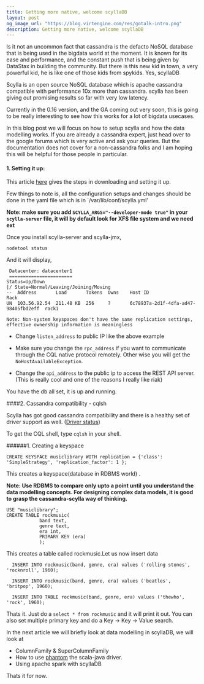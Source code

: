 ```yaml
---
title: Getting more native, welcome scyllaDB
layout: post
og_image_url: "https://blog.virtengine.com/res/gotalk-intro.png"
description: Getting more native, welcome scyllaDB
---
```

Is it not an uncommon fact that cassandra is the defacto NoSQL database that is being used in the bigdata world at the moment. It is known for its ease and performance, and the constant push that is being given by DataStax in building the community. But there is this new kid in town, a very powerful kid, he is like one of those kids from spykids. Yes, scyllaDB

Scylla is an open source NoSQL database which is apache cassandra compatible with performance 10x more than cassandra. scylla has been giving out promising results so far with very low latency.

Currently in the 0.16 version, and the GA coming out very soon, this is going to be really interesting to see how this works for a lot of bigdata usecases.

In this blog post we will focus on how to setup scylla and how the data modelling works. If you are already a cassandra expert, just head over to the google forums which is very active and ask your queries. But the documentation does not cover for a non-cassandra folks  and I am hoping this will be helpful for those people in particular.

#### 1. Setting it up:

This article [here](https://www.scylladb.com/doc/getting-started-ubuntu/) gives the steps in downloading and setting it up.

Few things to note is, all the configuration setups and changes should be done in the yaml file which is in `/var/lib/conf/scylla.yml'

**Note: make sure you add `SCYLLA_ARGS="--developer-mode true"` in your `scylla-server` file, it will by default look for XFS file system and we need ext**

Once you install scylla-server and scylla-jmx,

    nodetool status

 And it will display,

     Datacenter: datacenter1
     =======================
    Status=Up/Down
    |/ State=Normal/Leaving/Joining/Moving
    --  Address       Load       Tokens  Owns    Host ID                               Rack
    UN  103.56.92.54  211.48 KB  256     ?       6c78937a-2d1f-4dfa-ad47-98405fbd2eff  rack1

    Note: Non-system keyspaces don't have the same replication settings, effective ownership information is meaningless


* Change `listen_address` to public IP like the above example

* Make sure you change the `rpc_address` if you want to communicate through the CQL native protocol remotely. Other wise you will get the `NoHostAvailableException`.

* Change the `api_address` to the public ip to access the REST API server.(This is really cool and one of the reasons I really like riak)

You have the db all set, it is up and running.

####2. Cassandra compatibility - cqlsh

Scylla has got good cassandra compatibility and there is a healthy set of driver support as well. ([Driver status](https://github.com/scylladb/scylla/wiki/Driver-Status))

To get the CQL shell, type `cqlsh` 	in your shell.


######1. Creating a keyspace

    CREATE KEYSPACE musiclibrary WITH replication = {'class': 'SimpleStrategy', 'replication_factor': 1 };

This creates a keyspace(database in RDBMS world) .

**Note: Use RDBMS to compare only upto a point until you understand the data modelling concepts. For designing complex data models, it is good to grasp the cassandra-scylla way of thinking.**

    USE "musiclibrary";
    CREATE TABLE rockmusic(
                band text,
                genre text,
                era int,
                PRIMARY KEY (era)
                );


   This creates a table called rockmusic.Let us now insert data

      INSERT INTO rockmusic(band, genre, era) values ('rolling stones', 'rocknroll', 1960);

      INSERT INTO rockmusic(band, genre, era) values ('beatles', 'britpop', 1960);

      INSERT INTO TABLE rockmusic(band, genre, era) values ('thewho', 'rock', 1960);

Thats it. Just do a `select * from rockmusic` and it will print it out. You can also set multiple primary key and do a Key -> Key -> Value search.

In the next article we will briefly look at data modelling in scyllaDB, we will look at

* ColumnFamily & SuperColumnFamily
* How to use [phantom](https://github.com/websudos/phantom) the scala-java driver.
* Using apache spark with scyllaDB

Thats it for now.
